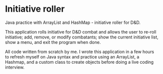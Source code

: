 # Initiative roller

Java practice with ArrayList and HashMap - initiative roller for D&D.

This application rolls initiative for D&D combat and allows the user to re-roll initiative; add, remove, or modify combatants; show the current initiative list, show a menu, and exit the program when done.

All code written from scratch by me. I wrote this application in a few hours to refresh myself on Java syntax and practice using an ArrayList, a Hashmap, and a custom class to create objects before doing a live coding interview.
